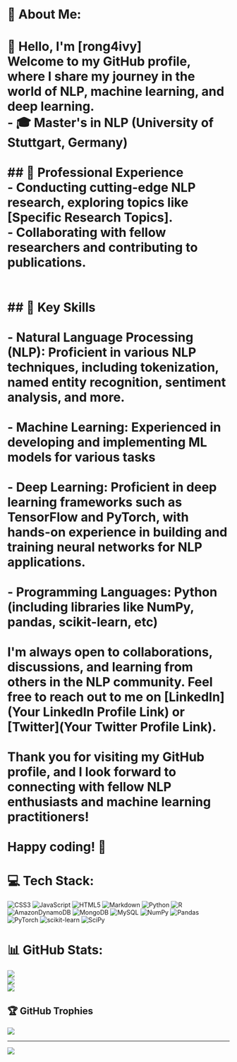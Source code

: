 # 💫 About Me:
# 👋 Hello, I'm [rong4ivy]<br>Welcome to my GitHub profile, where I share my journey in the world of NLP, machine learning, and deep learning.<br>- 🎓 Master's in NLP (University of Stuttgart, Germany)<br><br>## 💼 Professional Experience<br>- Conducting cutting-edge NLP research, exploring topics like [Specific Research Topics].<br>- Collaborating with fellow researchers and contributing to publications.<br>  <br><br>## 🚀 Key Skills<br><br>- **Natural Language Processing (NLP)**: Proficient in various NLP techniques, including tokenization, named entity recognition, sentiment analysis, and more.<br><br>- **Machine Learning**: Experienced in developing and implementing ML models for various tasks<br><br>- **Deep Learning**: Proficient in deep learning frameworks such as TensorFlow and PyTorch, with hands-on experience in building and training neural networks for NLP applications.<br><br>- **Programming Languages**: Python (including libraries like NumPy, pandas, scikit-learn, etc)<br><br>I'm always open to collaborations, discussions, and learning from others in the NLP community. Feel free to reach out to me on [LinkedIn](Your LinkedIn Profile Link) or [Twitter](Your Twitter Profile Link).<br><br>Thank you for visiting my GitHub profile, and I look forward to connecting with fellow NLP enthusiasts and machine learning practitioners!<br><br>Happy coding! 🚀<br>


# 💻 Tech Stack:
![CSS3](https://img.shields.io/badge/css3-%231572B6.svg?style=for-the-badge&logo=css3&logoColor=white) ![JavaScript](https://img.shields.io/badge/javascript-%23323330.svg?style=for-the-badge&logo=javascript&logoColor=%23F7DF1E) ![HTML5](https://img.shields.io/badge/html5-%23E34F26.svg?style=for-the-badge&logo=html5&logoColor=white) ![Markdown](https://img.shields.io/badge/markdown-%23000000.svg?style=for-the-badge&logo=markdown&logoColor=white) ![Python](https://img.shields.io/badge/python-3670A0?style=for-the-badge&logo=python&logoColor=ffdd54) ![R](https://img.shields.io/badge/r-%23276DC3.svg?style=for-the-badge&logo=r&logoColor=white) ![AmazonDynamoDB](https://img.shields.io/badge/Amazon%20DynamoDB-4053D6?style=for-the-badge&logo=Amazon%20DynamoDB&logoColor=white) ![MongoDB](https://img.shields.io/badge/MongoDB-%234ea94b.svg?style=for-the-badge&logo=mongodb&logoColor=white) ![MySQL](https://img.shields.io/badge/mysql-%2300f.svg?style=for-the-badge&logo=mysql&logoColor=white) ![NumPy](https://img.shields.io/badge/numpy-%23013243.svg?style=for-the-badge&logo=numpy&logoColor=white) ![Pandas](https://img.shields.io/badge/pandas-%23150458.svg?style=for-the-badge&logo=pandas&logoColor=white) ![PyTorch](https://img.shields.io/badge/PyTorch-%23EE4C2C.svg?style=for-the-badge&logo=PyTorch&logoColor=white) ![scikit-learn](https://img.shields.io/badge/scikit--learn-%23F7931E.svg?style=for-the-badge&logo=scikit-learn&logoColor=white) ![SciPy](https://img.shields.io/badge/SciPy-%230C55A5.svg?style=for-the-badge&logo=scipy&logoColor=%white)
# 📊 GitHub Stats:
![](https://github-readme-stats.vercel.app/api?username=rong4ivy&theme=great-gatsby&hide_border=false&include_all_commits=true&count_private=false)<br/>
![](https://github-readme-streak-stats.herokuapp.com/?user=rong4ivy&theme=great-gatsby&hide_border=false)<br/>
![](https://github-readme-stats.vercel.app/api/top-langs/?username=rong4ivy&theme=great-gatsby&hide_border=false&include_all_commits=true&count_private=false&layout=compact)

## 🏆 GitHub Trophies
![](https://github-profile-trophy.vercel.app/?username=rong4ivy&theme=monokai&no-frame=false&no-bg=true&margin-w=4)

---
[![](https://visitcount.itsvg.in/api?id=rong4ivy&icon=0&color=0)](https://visitcount.itsvg.in)

<!-- Proudly created with GPRM ( https://gprm.itsvg.in ) -->
